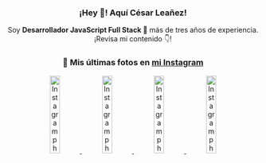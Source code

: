 <div align="center">

<h3>¡Hey 👋! Aquí César Leañez!</h3>

<p>Soy <strong>Desarrollador JavaScript Full Stack 🚀</strong> más de tres años de experiencia.<br />¡Revisa mi contenido 👇!</p>

### 📸 Mis últimas fotos en [mi Instagram](https://instagram.com/cesarsoftware.dev)


<a href='https://instagram.com/p/DNo_bfvu6ig' target='_blank'>
  <img width='20%' src='https://scontent.cdninstagram.com/v/t51.82787-15/535956815_17929139298097059_6575882262154849022_n.jpg?stp=dst-jpg_e15_tt6&_nc_cat=111&ig_cache_key=MzcwNDQ4OTY1OTk1NTEyODQ4MA%3D%3D.3-ccb1-7&ccb=1-7&_nc_sid=58cdad&efg=eyJ2ZW5jb2RlX3RhZyI6InhwaWRzLjcyMHgxMjgwLnNkci5DMyJ9&_nc_ohc=7LKiPFtG4ZsQ7kNvwEzxPa2&_nc_oc=AdnfwZKT5BAvsYLVMmO8kGHYqs1d6f1gB5VaOvkav2YsOi3Gp2GDZs8e_tMEVjrvMlk&_nc_ad=z-m&_nc_cid=1478&_nc_zt=23&_nc_ht=scontent.cdninstagram.com&_nc_gid=3kIxDD-mr7QU_tQZtHogcg&oh=00_AfaRllJKC5n_fYoGcbJ0qwr3iKPUQ6I-P89FLp1_nqsY9w&oe=68E3B27B' alt='Instagram photo' />
</a>
<a href='https://instagram.com/p/DKcTQWgxLum' target='_blank'>
  <img width='20%' src='https://scontent.cdninstagram.com/v/t51.75761-15/503849034_17919602952097059_4092165478866362923_n.jpg?stp=dst-jpg_e35_tt6&_nc_cat=100&ig_cache_key=MzY0Njg3NDQ4NDgzMDY4MjAyMg%3D%3D.3-ccb1-7&ccb=1-7&_nc_sid=58cdad&efg=eyJ2ZW5jb2RlX3RhZyI6InhwaWRzLjE0NDB4MTQ0NS5zZHIuQzMifQ%3D%3D&_nc_ohc=1NUlnyvkJa8Q7kNvwFdcNdr&_nc_oc=AdlOr-EBplQ1bMYusyZPko9hxx-GVAdCojt4Gh-bgOWrRaLku5BvCa4HvFH4CXI52tQ&_nc_ad=z-m&_nc_cid=1478&_nc_zt=23&_nc_ht=scontent.cdninstagram.com&_nc_gid=3kIxDD-mr7QU_tQZtHogcg&oh=00_AfaH-Db139t5dsY5cRKg8hfgIJ7xYEwEFo6x2XlUYEGFmg&oe=68E399DE' alt='Instagram photo' />
</a>
<a href='https://instagram.com/p/DKcTCZnuO-S' target='_blank'>
  <img width='20%' src='https://scontent.cdninstagram.com/v/t51.75761-15/503168549_17919602796097059_3346483577265803486_n.jpg?stp=dst-jpg_e15_tt6&_nc_cat=105&ig_cache_key=MzY0Njg3MzUyNjA5NTkwMDU2Mg%3D%3D.3-ccb1-7&ccb=1-7&_nc_sid=58cdad&efg=eyJ2ZW5jb2RlX3RhZyI6InhwaWRzLjE5MTZ4MTA3OC5zZHIuQzMifQ%3D%3D&_nc_ohc=LtccraTV1BUQ7kNvwE5w4EG&_nc_oc=AdnN-Afbd1I2xBJ92C7wEUAyRzjz-0LFQ9txAL8FBZ_ILXDCx_rb1Y_Pwu2uZ505veE&_nc_ad=z-m&_nc_cid=1478&_nc_zt=23&_nc_ht=scontent.cdninstagram.com&_nc_gid=3kIxDD-mr7QU_tQZtHogcg&oh=00_AfZdYaCyY9YGF1Wop6hKZ1FE92S_nQHehxaBj6IQRm-OCw&oe=68E3A5E3' alt='Instagram photo' />
</a>
<a href='https://instagram.com/p/DIt9Oknp-PZ' target='_blank'>
  <img width='20%' src='https://instagram.fcmn5-2.fna.fbcdn.net/v/t51.2885-15/491444712_17914409433097059_55076089485466172_n.jpg?stp=dst-jpg_e35_tt6&efg=eyJ2ZW5jb2RlX3RhZyI6IkZFRUQuaW1hZ2VfdXJsZ2VuLjU1MngzNDEuc2RyLmY3NTc2MS5kZWZhdWx0X2ltYWdlLmMyIn0&_nc_ht=instagram.fcmn5-2.fna.fbcdn.net&_nc_cat=103&_nc_oc=Q6cZ2QH5ftxkOaVBqB92WIsTO_hINvcdcXhoPFVCUX2RXpBj22Cp3A9lf9H71z_v-dwaOk4&_nc_ohc=ccT-wN0dUMkQ7kNvwEWx59v&_nc_gid=3kIxDD-mr7QU_tQZtHogcg&edm=ACWDqb8BAAAA&ccb=7-5&ig_cache_key=MzYxNTgxNTM1ODA3ODI0Nzg5Nw%3D%3D.3-ccb7-5&oh=00_AfYeQ2hXS4prOq_i5MbR52_cLJOnvEi0F8n0HlxBK7dFrw&oe=68E3936B&_nc_sid=ee9879' alt='Instagram photo' />
</a>

</div>
